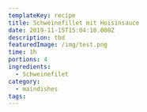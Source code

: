 ```yaml
---
templateKey: recipe
title: Schweinefillet mit Hoisinsauce
date: 2019-11-15T15:04:10.000Z
description: tbd
featuredImage: /img/test.png
time: 1h
portions: 4
ingredients:
  - Schweinefilet
category:
  - maindishes
tags:
---
```

